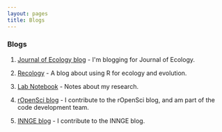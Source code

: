 ```yaml
---
layout: pages
title: Blogs
---
```


### Blogs

1. [Journal of Ecology blog][] - I'm blogging for Journal of Ecology.

2. [Recology][] - A blog about using R for ecology and evolution.

3. [Lab Notebook][] - Notes about my research.

4. [rOpenSci blog][] - I contribute to the rOpenSci blog, and am part of the code development team.

5. [INNGE blog][] - I contribute to the INNGE blog.


[Journal of Ecology blog]: http://jecologyblog.wordpress.com/
[Recology]: http://schamberlain.github.com/blog.html
[Lab Notebook]: http://schamberlain.github.com/labnotebook
[rOpenSci blog]: http://ropensci.org/articles/
[INNGE blog]: http://innge.net/?q=blog